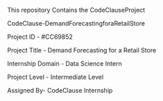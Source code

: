 This repository Contains the CodeClauseProject

CodeClause-DemandForecastingforaRetailStore

Project ID - #CC69852

Project Title - Demand Forecasting for a Retail Store

Internship Domain - Data Science Intern

Project Level - Intermediate Level

Assigned By- CodeClause Internship
